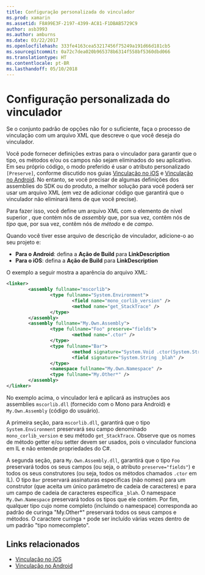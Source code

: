 ```yaml
---
title: Configuração personalizada do vinculador
ms.prod: xamarin
ms.assetid: F8A99E3F-2197-4399-AC81-F1DBAB5729C9
author: asb3993
ms.author: amburns
ms.date: 03/22/2017
ms.openlocfilehash: 333fe4163cea53217456f75249a191d66d181cb5
ms.sourcegitcommit: 0a72c7dea020b965378b6314f558bf5360dbd066
ms.translationtype: HT
ms.contentlocale: pt-BR
ms.lasthandoff: 05/10/2018
---
```

# <a name="custom-linker-configuration"></a>Configuração personalizada do vinculador

Se o conjunto padrão de opções não for o suficiente, faça o processo de vinculação com um arquivo XML que descreve o que você deseja do vinculador.

Você pode fornecer definições extras para o vinculador para garantir que o tipo, os métodos e/ou os campos não sejam eliminados do seu aplicativo. Em seu próprio código, o modo preferido é usar o atributo personalizado `[Preserve]`, conforme discutido nos guias [Vinculação no iOS](~/ios/deploy-test/linker.md) e [Vinculação no Android](~/android/deploy-test/linker.md).
No entanto, se você precisar de algumas definições dos assemblies do SDK ou do produto, a melhor solução para você poderá ser usar um arquivo XML (em vez de adicionar código que garantirá que o vinculador não eliminará itens de que você precise).

Para fazer isso, você define um arquivo XML com o elemento de nível superior <linker>, que contém nós de *assembly* que, por sua vez, contêm nós de *tipo* que, por sua vez, contêm nós de *método* e de *campo*.

Quando você tiver esse arquivo de descrição de vinculador, adicione-o ao seu projeto e:

-  **Para o Android**: defina a **Ação de Build** para **LinkDescription**
-  **Para o iOS**: defina a **Ação de Build** para **LinkDescription**


O exemplo a seguir mostra a aparência do arquivo XML:

```xml
<linker>
        <assembly fullname="mscorlib">
                <type fullname="System.Environment">
                        <field name="mono_corlib_version" />
                        <method name="get_StackTrace" />
                </type>
        </assembly>
        <assembly fullname="My.Own.Assembly">
                <type fullname="Foo" preserve="fields">
                        <method name=".ctor" />
                </type>
                <type fullname="Bar">
                        <method signature="System.Void .ctor(System.String)" />
                        <field signature="System.String _blah" />
                </type>
                <namespace fullname="My.Own.Namespace" />
                <type fullname="My.Other*" />
        </assembly>
</linker>
```

No exemplo acima, o vinculador lerá e aplicará as instruções aos assemblies `mscorlib.dll` (fornecido com o Mono para Android) e `My.Own.Assembly` (código do usuário).

A primeira seção, para `mscorlib.dll`, garantirá que o tipo `System.Environment` preservará seu campo denominado `mono_corlib_version` e seu método `get_StackTrace`.
Observe que os nomes de método getter e/ou setter devem ser usados, pois o vinculador funciona em IL e não entende propriedades do C#.

A segunda seção, para `My.Own.Assembly.dll`, garantirá que o tipo `Foo` preservará todos os seus campos (ou seja, o atributo `preserve="fields"`) e todos os seus construtores (ou seja, todos os métodos chamados `.ctor` em IL). O tipo `Bar` preservará assinaturas específicas (não nomes) para um construtor (que aceita um único parâmetro de cadeia de caracteres) e para um campo de cadeia de caracteres específica `_blah`.
O namespace `My.Own.Namespace` preservará todos os tipos que ele contém.
Por fim, qualquer tipo cujo nome completo (incluindo o namespace) corresponda ao padrão de curinga "My.Other\*" preservará todos os seus campos e métodos. O caractere curinga `*` pode ser incluído várias vezes dentro de um padrão "tipo nomecompleto".



## <a name="related-links"></a>Links relacionados

- [Vinculação no iOS](~/ios/deploy-test/linker.md)
- [Vinculação no Android](~/android/deploy-test/linker.md)
